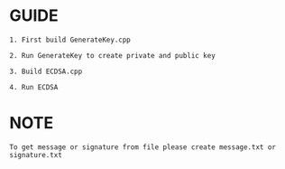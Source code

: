 # GUIDE

    1. First build GenerateKey.cpp  

    2. Run GenerateKey to create private and public key 

    3. Build ECDSA.cpp 

    4. Run ECDSA 

# NOTE

    To get message or signature from file please create message.txt or signature.txt 
